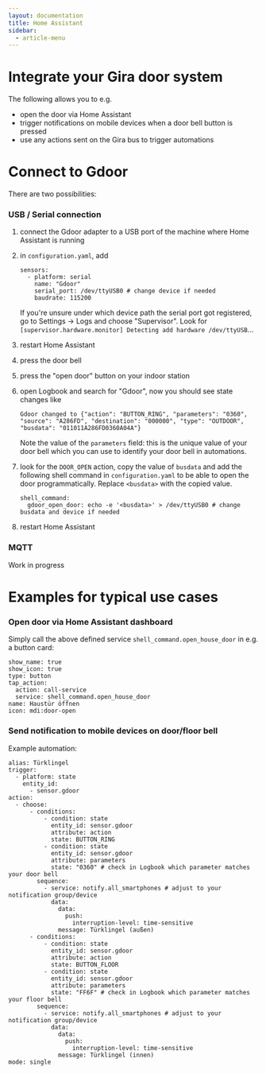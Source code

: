 ```yaml
---
layout: documentation
title: Home Assistant
sidebar:
  - article-menu
---
```


# Integrate your Gira door system

The following allows you to e.g.
- open the door via Home Assistant
- trigger notifications on mobile devices when a door bell button is pressed
- use any actions sent on the Gira bus to trigger automations

# Connect to Gdoor

There are two possibilities:

### USB / Serial connection

1. connect the Gdoor adapter to a USB port of the machine where Home Assistant is running
2. in `configuration.yaml`, add

    ```
    sensors:
      - platform: serial
        name: "Gdoor"
        serial_port: /dev/ttyUSB0 # change device if needed
        baudrate: 115200
    ```
   If you're unsure under which device path the serial port got registered, go to Settings -> Logs and choose "Supervisor". Look for `[supervisor.hardware.monitor] Detecting add hardware /dev/ttyUSB`...
3. restart Home Assistant
4. press the door bell
5. press the "open door" button on your indoor station
6. open Logbook and search for "Gdoor", now you should see state changes like
   ```
   Gdoor changed to {"action": "BUTTON_RING", "parameters": "0360", "source": "A286FD", "destination": "000000", "type": "OUTDOOR", "busdata": "011011A286FD0360A04A"}
   ```
   Note the value of the `parameters` field: this is the unique value of your door bell which you can use to identify your door bell in automations.
7. look for the `DOOR_OPEN` action, copy the value of `busdata` and add the following shell command in `configuration.yaml` to be able to open the door programmatically. Replace `<busdata>` with the copied value.
    ```
    shell_command:
      gdoor_open_door: echo -e '<busdata>' > /dev/ttyUSB0 # change busdata and device if needed
    ```
8. restart Home Assistant


### MQTT

Work in progress


# Examples for typical use cases

### Open door via Home Assistant dashboard

Simply call the above defined service `shell_command.open_house_door` in e.g. a button card:

```
show_name: true
show_icon: true
type: button
tap_action:
  action: call-service
  service: shell_command.open_house_door
name: Haustür öffnen
icon: mdi:door-open
```

### Send notification to mobile devices on door/floor bell

Example automation:

```
alias: Türklingel
trigger:
  - platform: state
    entity_id:
      - sensor.gdoor
action:
  - choose:
      - conditions:
          - condition: state
            entity_id: sensor.gdoor
            attribute: action
            state: BUTTON_RING
          - condition: state
            entity_id: sensor.gdoor
            attribute: parameters
            state: "0360" # check in Logbook which parameter matches your door bell
        sequence:
          - service: notify.all_smartphones # adjust to your notification group/device
            data:
              data:
                push:
                  interruption-level: time-sensitive
              message: Türklingel (außen)
      - conditions:
          - condition: state
            entity_id: sensor.gdoor
            attribute: action
            state: BUTTON_FLOOR
          - condition: state
            entity_id: sensor.gdoor
            attribute: parameters
            state: "FF6F" # check in Logbook which parameter matches your floor bell
        sequence:
          - service: notify.all_smartphones # adjust to your notification group/device
            data:
              data:
                push:
                  interruption-level: time-sensitive
              message: Türklingel (innen)
mode: single
```